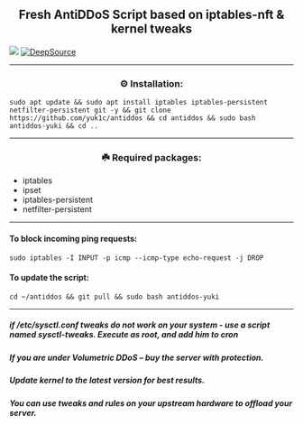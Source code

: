 <p align="center"> <h2 align="center">Fresh AntiDDoS Script based on iptables-nft & kernel tweaks</h2> </p> 

<a href="#"><img src="https://img.shields.io/github/last-commit/yuk1c/antiddos"/></a>
[![DeepSource](https://deepsource.io/gh/yuk1c/antiddos.svg/?label=active+issues&show_trend=true&token=tVgsBqvfV3KBAOkyv3rCEYiV)](https://deepsource.io/gh/yuk1c/antiddos/?ref=repository-badge)

<hr>

<p align="center"> <h3 align="center">⚙️ Installation:</p></h3>

```
sudo apt update && sudo apt install iptables iptables-persistent netfilter-persistent git -y && git clone https://github.com/yuk1c/antiddos && cd antiddos && sudo bash antiddos-yuki && cd ..
```
<hr>

<p align="center"> <h3 align="center">☘️ Required packages:</p></h3>

* iptables
* ipset 
* iptables-persistent
* netfilter-persistent

<hr>


#### To block incoming ping requests:
```
sudo iptables -I INPUT -p icmp --icmp-type echo-request -j DROP
```


#### To update the script:
```
cd ~/antiddos && git pull && sudo bash antiddos-yuki
```

<hr>

##### if /etc/sysctl.conf tweaks do not work on your system - use a script named sysctl-tweaks. Execute as root, and add him to cron 
##### If you are under Volumetric DDoS – buy the server with protection.
##### Update kernel to the latest version for best results.
##### You can use tweaks and rules on your upstream hardware to offload your server.

